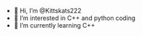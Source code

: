 - 👋 Hi, I’m @Kittskats222
- 👀 I’m interested in C++ and python coding
- 🌱 I’m currently learning C++

<!---
Kittskats222/Kittskats222 is a ✨ special ✨ repository because its `README.md` (this file) appears on your GitHub profile.
You can click the Preview link to take a look at your changes.
--->
